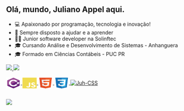 ## Olá, mundo, Juliano Appel aqui.

* 💻 Apaixonado por programação, tecnologia e inovação!
* 🤝 Sempre disposto a ajudar e a aprender
* 👨‍💻 Junior software developer na Solinftec
* 🎓 Cursando Análise e Desenvolvimento de Sistemas - Anhanguera
* 🎓 Formado em Ciências Contábeis - PUC PR

<div align="left">
  <a href="https://github.com/julianoappel">
  <img height="150em" src="https://github-readme-stats.vercel.app/api?username=julianoappel&show_icons=true&theme=dracula&include_all_commits=true&count_private=true"/>
  <img height="150em" src="https://github-readme-stats.vercel.app/api/top-langs/?username=julianoappel&layout=compact&langs_count=7&theme=dracula"/>
</div>
<div style="display: inline_block"><br>
  <img align="center" alt="Juh-Csharp" height="30" width="40" src="https://raw.githubusercontent.com/devicons/devicon/master/icons/csharp/csharp-original.svg">
  <img align="center" alt="Juh-Js" height="30" width="40" src="https://raw.githubusercontent.com/devicons/devicon/master/icons/javascript/javascript-plain.svg">
  <img align="center" alt="Juh-HTML" height="30" width="40" src="https://raw.githubusercontent.com/devicons/devicon/master/icons/html5/html5-original.svg">
  <img align="center" alt="Juh-CSS" height="30" width="40" src="https://raw.githubusercontent.com/devicons/devicon/master/icons/css3/css3-original.svg">
  <img align="center" alt="Juh-CSS" height="30" width="40" src="https://cdn.jsdelivr.net/gh/devicons/devicon/icons/microsoftsqlserver/microsoftsqlserver-plain.svg">
</div> 

  ##
  
<a href="https://www.linkedin.com/in/julianoappel" target="_blank"><img src="https://img.shields.io/badge/-LinkedIn-%230077B5?style=for-the-badge&logo=linkedin&logoColor=white" target="_blank"></a>
